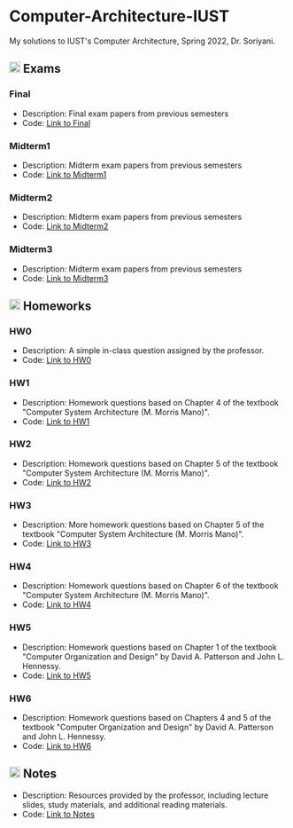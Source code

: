 # Computer-Architecture-IUST
My solutions to IUST's Computer Architecture, Spring 2022, Dr. Soriyani.

## <img width="20" height="20" src="https://img.icons8.com/wired/64/41b883/test-passed.png" alt="test-passed"/> Exams
### Final
- Description: Final exam papers from previous semesters
- Code: [Link to Final](https://github.com/lelnazrezaeel/Computer-Architecture-IUST/tree/main/Exams/Final)
### Midterm1
- Description: Midterm exam papers from previous semesters
- Code: [Link to Midterm1](https://github.com/lelnazrezaeel/Computer-Architecture-IUST/tree/main/Exams/Midterm1)
### Midterm2
- Description: Midterm exam papers from previous semesters
- Code: [Link to Midterm2](https://github.com/lelnazrezaeel/Computer-Architecture-IUST/tree/main/Exams/Midterm2)
### Midterm3
- Description: Midterm exam papers from previous semesters
- Code: [Link to Midterm3](https://github.com/lelnazrezaeel/Computer-Architecture-IUST/tree/main/Exams/Midterm3)

## <img width="20" height="20" src="https://img.icons8.com/ios/50/41b883/homework.png" alt="homework"/> Homeworks
### HW0
- Description: A simple in-class question assigned by the professor.
- Code: [Link to HW0](https://github.com/lelnazrezaeel/Computer-Architecture-IUST/tree/main/Homeworks/HW0)

### HW1
- Description: Homework questions based on Chapter 4 of the textbook "Computer System Architecture (M. Morris Mano)".
- Code: [Link to HW1](https://github.com/lelnazrezaeel/Computer-Architecture-IUST/tree/main/Homeworks/HW1)

### HW2
- Description: Homework questions based on Chapter 5 of the textbook "Computer System Architecture (M. Morris Mano)".
- Code: [Link to HW2](https://github.com/lelnazrezaeel/Computer-Architecture-IUST/tree/main/Homeworks/HW2)

### HW3
- Description: More homework questions based on Chapter 5 of the textbook "Computer System Architecture (M. Morris Mano)".
- Code: [Link to HW3](https://github.com/lelnazrezaeel/Computer-Architecture-IUST/tree/main/Homeworks/HW3)

### HW4
- Description: Homework questions based on Chapter 6 of the textbook "Computer System Architecture (M. Morris Mano)".
- Code: [Link to HW4](https://github.com/lelnazrezaeel/Computer-Architecture-IUST/tree/main/Homeworks/HW4)

### HW5
- Description: Homework questions based on Chapter 1 of the textbook "Computer Organization and Design" by David A. Patterson and John L. Hennessy.
- Code: [Link to HW5](https://github.com/lelnazrezaeel/Computer-Architecture-IUST/tree/main/Homeworks/HW5)

### HW6
- Description: Homework questions based on Chapters 4 and 5 of the textbook "Computer Organization and Design" by David A. Patterson and John L. Hennessy.
- Code: [Link to HW6](https://github.com/lelnazrezaeel/Computer-Architecture-IUST/tree/main/Homeworks/HW6)

## <img width="20" height="20" src="https://img.icons8.com/external-smashingstocks-mixed-smashing-stocks/68/41b883/external-Notes-work-from-home-smashingstocks-mixed-smashing-stocks-2.png" alt="external-Notes-work-from-home-smashingstocks-mixed-smashing-stocks-2"/> Notes
- Description: Resources provided by the professor, including lecture slides, study materials, and additional reading materials.
- Code: [Link to Notes](https://github.com/lelnazrezaeel/Computer-Architecture-IUST/tree/main/Notes)
